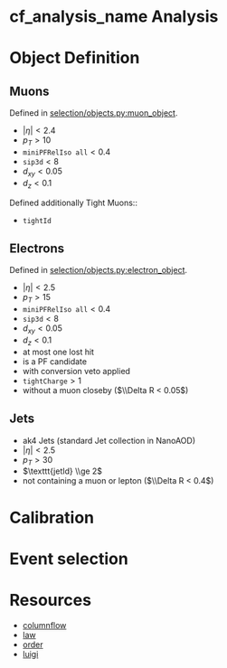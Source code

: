 # __cf_analysis_name__ Analysis

# Object Definition

## Muons

Defined in [selection/objects.py:muon_object](__cf_module_name__/selection/objects.py#L36).

- $|\eta| < 2.4$ 
- $p_T > 10$
- $\texttt{miniPFRelIso all} < 0.4$
- $\texttt{sip3d} < 8$
- $d_{xy} < 0.05$ 
- $d_z < 0.1$

Defined additionally Tight Muons::
- $\texttt{tightId}$

## Electrons

Defined in [selection/objects.py:electron_object](__cf_module_name__/selection/objects.py#L83).

- $|\eta| < 2.5$ 
- $p_T > 15$
- $\texttt{miniPFRelIso all} < 0.4$
- $\texttt{sip3d} < 8$
- $d_{xy} < 0.05$ 
- $d_z < 0.1$
- at most one lost hit 
- is a PF candidate
- with conversion veto applied 
- $\texttt{tightCharge} > 1$
- without a muon closeby ($\\Delta R < 0.05$)

## Jets

- ak4 Jets (standard Jet collection in NanoAOD)
- $|\eta| < 2.5$ 
- $p_T > 30$
- $\texttt{jetId} \\ge 2$
- not containing a muon or lepton ($\\Delta R < 0.4$)


# Calibration

# Event selection

# Resources

- [columnflow](https://github.com/uhh-cms/columnflow)
- [law](https://github.com/riga/law)
- [order](https://github.com/riga/order)
- [luigi](https://github.com/spotify/luigi)

